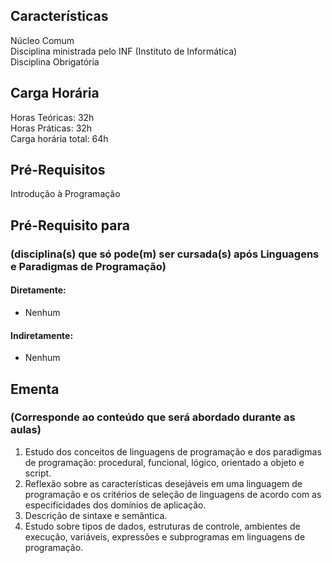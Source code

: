 ## Características  
Núcleo Comum  
Disciplina ministrada pelo INF (Instituto de Informática)  
Disciplina Obrigatória  

## Carga Horária  
Horas Teóricas: 32h  
Horas Práticas: 32h  
Carga horária total: 64h  

## Pré-Requisitos  
Introdução à Programação

## Pré-Requisito para  
### (disciplina(s) que só pode(m) ser cursada(s) após Linguagens e Paradigmas de Programação)  
  
#### Diretamente:
* Nenhum

#### Indiretamente:  
* Nenhum

## Ementa  
### (Corresponde ao conteúdo que será abordado durante as aulas)  
1.  Estudo dos conceitos de linguagens de programação e dos paradigmas de programação: procedural, funcional, lógico, orientado a objeto e script.
2.  Reflexão sobre as características desejáveis em uma linguagem de programação e os critérios de seleção de linguagens de acordo com as especificidades dos domínios de aplicação.
3.  Descrição de sintaxe e semântica.
4.  Estudo sobre tipos de dados, estruturas de controle, ambientes de execução, variáveis, expressões e subprogramas em linguagens de programação.
